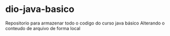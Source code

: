 # dio-java-basico
Repositorio para armazenar todo o codigo do curso java básico
Alterando o conteudo de arquivo de forma local
